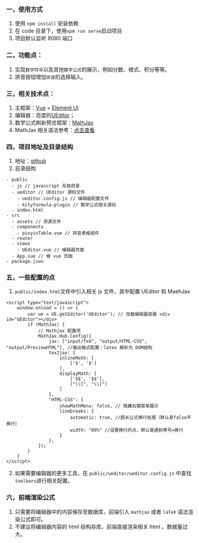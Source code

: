 ### 一，使用方式
1. 使用 `npm install` 安装依赖
2. 在 code 目录下，使用`npm run serve`启动项目
3. 项目默认监听 8080 端口

### 二，功能点：
1. 实现`数学符号`以及其他`数学公式`的展示，例如分数、根式、积分等等。
2. 拼音按钮增加`拼音`的选择输入。

### 三，相关技术点：
1. 主框架：[Vue](https://cn.vuejs.org/v2/guide/) + [Element UI](https://element.eleme.cn/#/zh-CN)
2. 编辑器：百度的[UEditor](https://github.com/fex-team/ueditor)；
3. 数学公式刷新预览框架：[MathJax](https://github.com/mathjax/MathJax-src)
4. MathJax 相关语法参考：[点击查看](https://www.qianwenma.cn/2018/05/17/mathjax-yu-fa-can-kao/)

### 四，项目地址及目录结构
1. 地址：[github](https://github.com/zhangkai0621/vue-math-edit/tree/master/code)
2. 目录结构
```
- public
  - js // javascript 存放目录
  - ueditor // UEditor 源码文件
    - ueditor.config.js // 编辑器配置文件
    - kityformula-plugin // 数学公式相关源码
  - index.html 
- src
  - assets // 资源文件
  - components 
    - pinyinTable.vue // 拼音表格组件
  - router 
  - views
    - UEditor.vue // 编辑器页面
  - App.vue // 根 vue 页面
- package.json
```

### 五，一些配置的点
1. `public/index.html`文件中引入相关 js 文件，其中配置 UEditor 和 MaehJax
```
<script type="text/javascript">
    window.onload = () => {
        var ue = UE.getEditor('UEditor'); // 加载编辑器容器 <div id="UEditor"></div>
        if (MathJax) {
            // Mathjax 配置项
            MathJax.Hub.Config({
                jax: ["input/TeX", "output/HTML-CSS", "output/PreviewHTML"], //输出格式配置：latex 解析为 DOM结构
                tex2jax: {
                    inlineMath: [
                        ['$', '$']
                    ],
                    displayMath: [
                        ['$$', '$$'],
                        ["\\[", "\\]"]
                    ]
                },
                "HTML-CSS": {
                    showMathMenu: false, // 隐藏右键菜单展示
                    linebreaks: {
                        automatic: true, //超长公式换行处理（默认是false不换行）
                        width: "80%" //设置换行的点，默认是遇到等号=换行
                    }
                },
            });
        }
    }
</script>
```

2. 如果需要编辑器的更多工具，在 `public/ueditor/ueditor.config.js` 中查找`toolbars`进行相关配置。

### 六，前端渲染公式
1. 只需要将编辑器中的内容保存至数据库，前端引入 `mathjax` 或者 `laTeX` 语法渲染公式即可。
2. 不建议将编辑器内容的 html 结构存库，前端直接渲染相关 html 。数据量过大。

